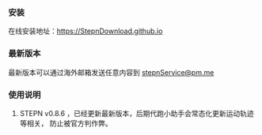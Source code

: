 ### 安装
在线安装地址：https://StepnDownload.github.io
### 最新版本
最新版本可以通过海外邮箱发送任意内容到 stepnService@pm.me
### 使用说明
1. STEPN v0.8.6 ，已经更新最新版本，后期代跑小助手会常态化更新运动轨迹等相关，
   防止被官方判作弊。
